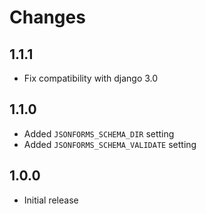 # Changes

## 1.1.1
- Fix compatibility with django 3.0

## 1.1.0
- Added `JSONFORMS_SCHEMA_DIR` setting
- Added `JSONFORMS_SCHEMA_VALIDATE` setting

## 1.0.0
- Initial release
